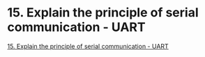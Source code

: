 # 15. Explain the principle of serial communication - UART
[15. Explain the principle of serial communication - UART](https://aiwithcloud.com/2022/09/19/15-_explain_the_principle_of_serial_communication___uart/)